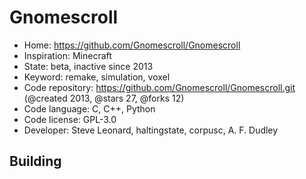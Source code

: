 # Gnomescroll

- Home: https://github.com/Gnomescroll/Gnomescroll
- Inspiration: Minecraft
- State: beta, inactive since 2013
- Keyword: remake, simulation, voxel
- Code repository: https://github.com/Gnomescroll/Gnomescroll.git (@created 2013, @stars 27, @forks 12)
- Code language: C, C++, Python
- Code license: GPL-3.0
- Developer: Steve Leonard, haltingstate, corpusc, A. F. Dudley

## Building
